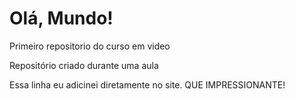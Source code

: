 # Olá, Mundo!
 Primeiro repositorio do curso em video

 Repositório criado durante uma aula

Essa linha eu adicinei diretamente no site. QUE IMPRESSIONANTE!
